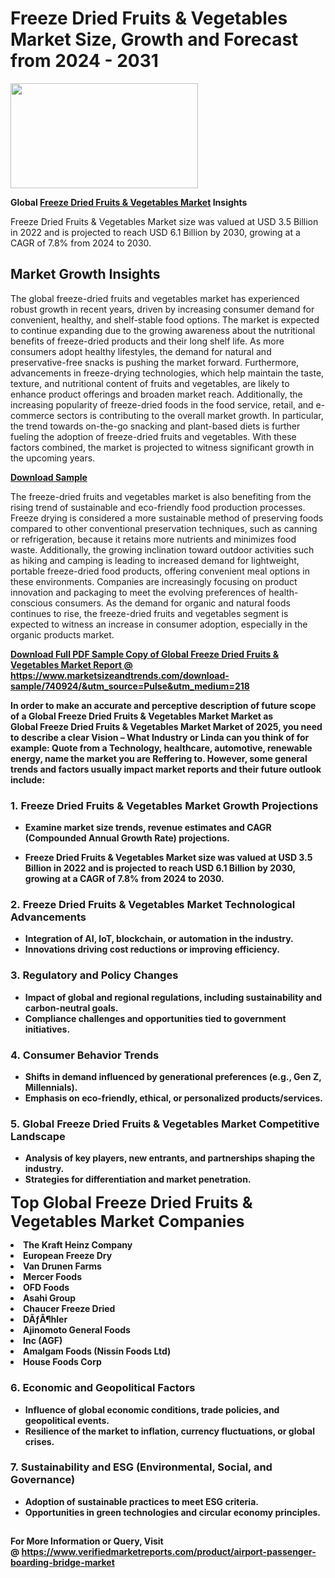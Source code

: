 <H1>Freeze Dried Fruits & Vegetables Market Size, Growth and Forecast from 2024 - 2031</H1><img class="aligncenter size-medium wp-image-584254" src="https://thirdeyenews.in/wp-content/uploads/2024/09/Global-Market-Research-300x168.jpeg" alt="" width="300" height="168" /><p><strong>Global&nbsp;<a href="https://www.marketsizeandtrends.com/download-sample/740924/&amp;utm_source=Pulse&amp;utm_medium=218">Freeze Dried Fruits & Vegetables Market</a> Insights</strong></p><p>Freeze Dried Fruits & Vegetables Market size was valued at USD 3.5 Billion in 2022 and is projected to reach USD 6.1 Billion by 2030, growing at a CAGR of 7.8% from 2024 to 2030.</p><p><h2>Market Growth Insights</h2> <p>The global freeze-dried fruits and vegetables market has experienced robust growth in recent years, driven by increasing consumer demand for convenient, healthy, and shelf-stable food options. The market is expected to continue expanding due to the growing awareness about the nutritional benefits of freeze-dried products and their long shelf life. As more consumers adopt healthy lifestyles, the demand for natural and preservative-free snacks is pushing the market forward. Furthermore, advancements in freeze-drying technologies, which help maintain the taste, texture, and nutritional content of fruits and vegetables, are likely to enhance product offerings and broaden market reach. Additionally, the increasing popularity of freeze-dried foods in the food service, retail, and e-commerce sectors is contributing to the overall market growth. In particular, the trend towards on-the-go snacking and plant-based diets is further fueling the adoption of freeze-dried fruits and vegetables. With these factors combined, the market is projected to witness significant growth in the upcoming years.</p> <p><strong><a href="#">Download Sample</a></strong></p> <p>The freeze-dried fruits and vegetables market is also benefiting from the rising trend of sustainable and eco-friendly food production processes. Freeze drying is considered a more sustainable method of preserving foods compared to other conventional preservation techniques, such as canning or refrigeration, because it retains more nutrients and minimizes food waste. Additionally, the growing inclination toward outdoor activities such as hiking and camping is leading to increased demand for lightweight, portable freeze-dried food products, offering convenient meal options in these environments. Companies are increasingly focusing on product innovation and packaging to meet the evolving preferences of health-conscious consumers. As the demand for organic and natural foods continues to rise, the freeze-dried fruits and vegetables segment is expected to witness an increase in consumer adoption, especially in the organic products market. <p><strong><a href="#"></p><p><span class=""><strong>Download Full PDF Sample Copy of Global Freeze Dried Fruits & Vegetables Market Report</strong> @ <a href="https://www.marketsizeandtrends.com/download-sample/740924/&amp;utm_source=Pulse&amp;utm_medium=218" target="_blank">https://www.marketsizeandtrends.com/download-sample/740924/&amp;utm_source=Pulse&amp;utm_medium=218</a></span></p><p>In order to make an accurate and perceptive description of future scope of a Global&nbsp;Freeze Dried Fruits & Vegetables Market Market as Global&nbsp;Freeze Dried Fruits & Vegetables Market Market of 2025, you need to describe a clear Vision &ndash; What Industry or Linda can you think of for example: Quote from a Technology, healthcare, automotive, renewable energy, name the market you are Reffering to. However, some general trends and factors usually impact market reports and their future outlook include:</p><h3>1.&nbsp;<strong>Freeze Dried Fruits & Vegetables Market Growth Projections</strong></h3><ul><li>Examine market size trends, revenue estimates and CAGR (Compounded Annual Growth Rate) projections.</li><li><p>Freeze Dried Fruits & Vegetables Market size was valued at USD 3.5 Billion in 2022 and is projected to reach USD 6.1 Billion by 2030, growing at a CAGR of 7.8% from 2024 to 2030.</p></li></ul><h3>2.&nbsp;<strong>Freeze Dried Fruits & Vegetables Market Technological Advancements</strong></h3><ul><li>Integration of AI, IoT, blockchain, or automation in the industry.</li><li>Innovations driving cost reductions or improving efficiency.</li></ul><h3>3.&nbsp;<strong>Regulatory and Policy Changes</strong></h3><ul><li>Impact of global and regional regulations, including sustainability and carbon-neutral goals.</li><li>Compliance challenges and opportunities tied to government initiatives.</li></ul><h3>4.&nbsp;<strong>Consumer Behavior Trends</strong></h3><ul><li>Shifts in demand influenced by generational preferences (e.g., Gen Z, Millennials).</li><li>Emphasis on eco-friendly, ethical, or personalized products/services.</li></ul><h3>5.&nbsp;<strong>Global Freeze Dried Fruits & Vegetables Market Competitive Landscape</strong></h3><ul><li>Analysis of key players, new entrants, and partnerships shaping the industry.</li><li>Strategies for differentiation and market penetration.</li></ul><p data-pm-slice="1 1 []"><span style="color: inherit; font-family: inherit; font-size: 25px;">Top Global Freeze Dried Fruits & Vegetables Market Companies</span></p><div class="" data-test-id=""><p><li>The Kraft Heinz Company</li><li> European Freeze Dry</li><li> Van Drunen Farms</li><li> Mercer Foods</li><li> OFD Foods</li><li> Asahi Group</li><li> Chaucer Freeze Dried</li><li> DÃƒÂ¶hler</li><li> Ajinomoto General Foods</li><li> Inc (AGF)</li><li> Amalgam Foods (Nissin Foods Ltd)</li><li> House Foods Corp</li></p></div><h3>6.&nbsp;<strong>Economic and Geopolitical Factors</strong></h3><ul><li>Influence of global economic conditions, trade policies, and geopolitical events.</li><li>Resilience of the market to inflation, currency fluctuations, or global crises.</li></ul><h3>7.&nbsp;<strong>Sustainability and ESG (Environmental, Social, and Governance)</strong></h3><ul><li>Adoption of sustainable practices to meet ESG criteria.</li><li>Opportunities in green technologies and circular economy principles.</li></ul><h2><strong style="font-size: 14px;">For More Information or Query, Visit @&nbsp;</strong><a style="background-color: #ffffff; font-size: 14px;" href="https://www.marketsizeandtrends.com/report/freeze-dried-fruits-and-vegetables-market/" target="_blank">https://www.verifiedmarketreports.com/product/airport-passenger-boarding-bridge-market</a></h2>
